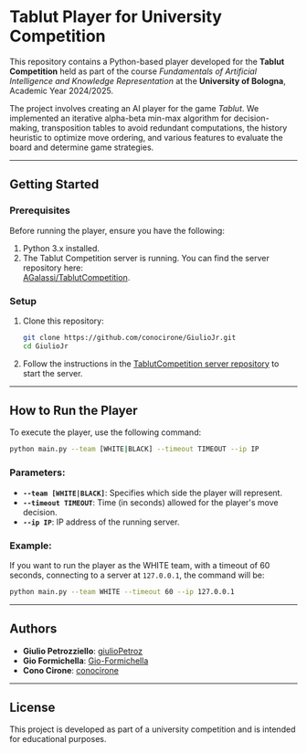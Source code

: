 # Tablut Player for University Competition

This repository contains a Python-based player developed for the **Tablut Competition** held as part of the course *Fundamentals of Artificial Intelligence and Knowledge Representation* at the **University of Bologna**, Academic Year 2024/2025.

The project involves creating an AI player for the game *Tablut*. We implemented an iterative alpha-beta min-max algorithm for decision-making, transposition tables to avoid redundant computations, the history heuristic to optimize move ordering, and various features to evaluate the board and determine game strategies.

---

## Getting Started

### Prerequisites

Before running the player, ensure you have the following:

1. Python 3.x installed.
2. The Tablut Competition server is running. You can find the server repository here:  
   [AGalassi/TablutCompetition](https://github.com/AGalassi/TablutCompetition).

### Setup

1. Clone this repository:  
   ```bash
   git clone https://github.com/conocirone/GiulioJr.git
   cd GiulioJr
   ```

2. Follow the instructions in the [TablutCompetition server repository](https://github.com/AGalassi/TablutCompetition) to start the server.

---

## How to Run the Player

To execute the player, use the following command:

```bash
python main.py --team [WHITE|BLACK] --timeout TIMEOUT --ip IP
```

### Parameters:
- **`--team [WHITE|BLACK]`**: Specifies which side the player will represent.  
- **`--timeout TIMEOUT`**: Time (in seconds) allowed for the player's move decision.  
- **`--ip IP`**: IP address of the running server.

### Example:
If you want to run the player as the WHITE team, with a timeout of 60 seconds, connecting to a server at `127.0.0.1`, the command will be:  
```bash
python main.py --team WHITE --timeout 60 --ip 127.0.0.1
```

---


## Authors

- **Giulio Petrozziello**: [giulioPetroz](https://github.com/giulioPetroz)
- **Gio Formichella**: [Gio-Formichella](https://github.com/Gio-Formichella)
- **Cono Cirone**: [conocirone](https://github.com/conocirone)

---

## License

This project is developed as part of a university competition and is intended for educational purposes.  

